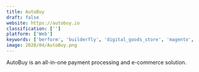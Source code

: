 ```yaml
---
title: AutoBuy
draft: false 
website: https://autobuy.io
classification: ['']
platform: ['Web']
keywords: ['berform', 'builderfly', 'digital_goods_store', 'magento', 'onlinepayment.io', 'rocketr', 'sellfy', 'selz', 'shoppy', 'spree_commerce']
image: 2020/04/AutoBuy.png
---
```

AutoBuy is an all-in-one payment processing and e-commerce solution.